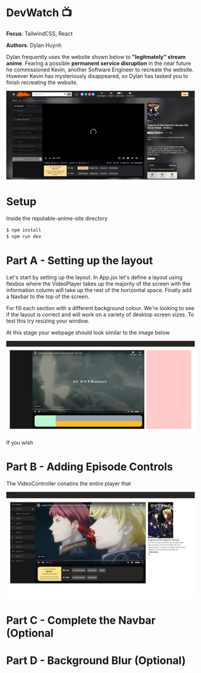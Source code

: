 # DevWatch 📺
**Focus**: TailwindCSS, React

**Authors**: Dylan Huynh

Dylan frequently uses the website shown below to **"legitmately" stream anime**. Fearing a possible **permanent service disruption** in the near future he commissioned Kevin, another Software Engineer to recreate the website. However Kevin has mysteriously disappeared, so Dylan has tasked you to finish recreating the website.  

![image](img/origin.png)

# Setup
Inside the reputable-anime-site directory
```sh
$ npm install
$ npm run dev
```

# Part A - Setting up the layout
Let's start by setting up the layout. In App.jsx let's define a layout using flexbox where the VideoPlayer takes up the majority of the screen with the information column will take up the rest of the horizontal space. Finally add a Navbar to the top of the screen.

For fill each section with a different background colour. We're looking to see if the layout is correct and will work on a variety of desktop screen sizes. To test this try resizing your window. 

At this stage your webpage should look similar to the image below 

![layout](img/PartA.jpg)

If you wish

# Part B - Adding Episode Controls 

The VideoController conatins the entire player that


![layout](img/PartB.jpg)

# Part C - Complete the Navbar (Optional


# Part D - Background Blur (Optional)
